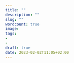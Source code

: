 ```yaml
---
title: ""
description: ""
slug: ""
wordcount: true
image:
tags:
- 
- 
draft: true
date: 2023-02-02T11:05+02:00
---
```

